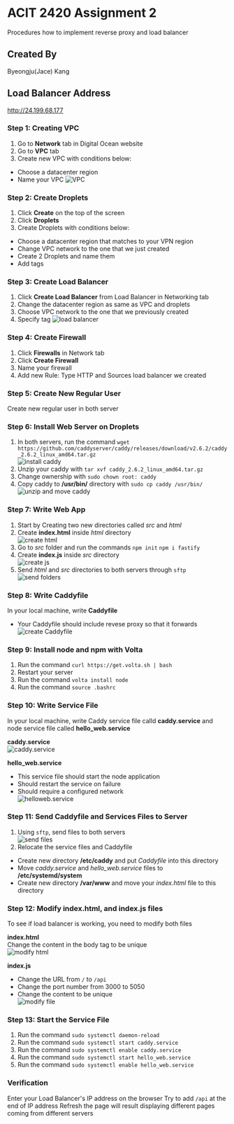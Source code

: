 # ACIT 2420 Assignment 2
Procedures how to implement reverse proxy and load balancer

## Created By
Byeongju(Jace) Kang

## Load Balancer Address
http://24.199.68.177

### Step 1: Creating VPC
1. Go to **Network** tab in Digital Ocean website
2. Go to **VPC** tab
3. Create new VPC with conditions below:
- Choose a datacenter region
- Name your VPC
![VPC](./images/VPC.PNG)

### Step 2: Create Droplets
1. Click **Create** on the top of the screen
2. Click **Droplets** 
3. Create Droplets with conditions below:
- Choose a datacenter region that matches to your VPN region
- Change VPC network to the one that we just created
- Create 2 Droplets and name them
- Add tags

### Step 3: Create Load Balancer
1. Click **Create Load Balancer** from Load Balancer in Networking tab
2. Change the datacenter region as same as VPC and droplets
3. Choose VPC network to the one that we previously created
4. Specify tag
![load balancer](./images/load_balancer.PNG)

### Step 4: Create Firewall
1. Click **Firewalls** in Network tab
2. Click **Create Firewall**
3. Name your firewall
4. Add new Rule: Type HTTP and Sources load balancer we created

### Step 5: Create New Regular User
Create new regular user in both server 

### Step 6: Install Web Server on Droplets
1. In both servers, run the command `wget https://github.com/caddyserver/caddy/releases/download/v2.6.2/caddy_2.6.2_linux_amd64.tar.gz`  
![install caddy](./images/download_caddy.PNG)  
2. Unzip your caddy with `tar xvf caddy_2.6.2_linux_amd64.tar.gz`
3. Change ownership with `sudo chown root: caddy`
4. Copy caddy to **/usr/bin/** directory with `sudo cp caddy /usr/bin/`  
![unzip and move caddy](./images/upzip_caddy.PNG)  

### Step 7: Write Web App
1. Start by Creating two new directories called *src* and *html*
2. Create **index.html** inside *html* directory  
![create html](./images/create_index_html.PNG)  
3. Go to *src* folder and run the commands
`npm init`
`npm i fastify`  
4. Create **index.js** inside *src* directory    
![create js](./images/create_index_js.PNG)  
5. Send *html* and *src* directories to both servers through `sftp`  
![send folders](./images/send_folder_to_server.PNG)  

### Step 8: Write Caddyfile
In your local machine, write **Caddyfile**
- Your Caddyfile should include revese proxy so that it forwards  
![create Caddyfile](./images/Caddyfile.PNG)  

### Step 9: Install node and npm with Volta
1. Run the command `curl https://get.volta.sh | bash`  
2. Restart your server
3. Run the command `volta install node`  
4. Run the command `source .bashrc` 

### Step 10: Write Service File
In your local machine, write Caddy service file calld **caddy.service** and node service file called **hello_web.service**  

**caddy.service**  
![caddy.service](./images/create_caddy_service.PNG)  

**hello_web.service**  
- This service file should start the node application
- Should restart the service on failure
- Should require a configured network  
![helloweb.service](./images/create_hello_web_service.PNG)  

### Step 11: Send Caddyfile and Services Files to Server
1. Using `sftp`, send files to both servers  
![send files](./images/send_servicefile_to_server.PNG)  
2. Relocate the service files and Caddyfile  
- Create new directory **/etc/caddy** and put *Caddyfile* into this directory
- Move *caddy.service* and *hello_web.service* files to **/etc/systemd/system**  
- Create new directory **/var/www** and move your *index.html* file to this directory

### Step 12: Modify index.html, and index.js files
To see if load balancer is working, you need to modify both files

**index.html**  
Change the content in the body tag to be unique  
![modify html](./images/modify_html.PNG)

**index.js**
- Change the URL from `/` to `/api`  
- Change the port number from 3000 to 5050  
- Change the content to be unique  
![modify file](./images/modify_js.PNG)  

### Step 13: Start the Service File
1. Run the command `sudo systemctl daemon-reload`
2. Run the command `sudo systemctl start caddy.service`
3. Run the command `sudo systemctl enable caddy.service`
4. Run the command `sudo systemctl start hello_web.service`
5. Run the command `sudo systemctl enable hello_web.service`

### Verification
Enter your Load Balancer's IP address on the browser
Try to add `/api` at the end of IP address
Refresh the page will result displaying different pages coming from different servers







